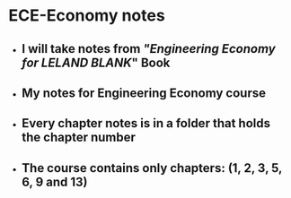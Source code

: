 # ECE-Economy notes

- ## I will take notes from *"Engineering Economy for LELAND BLANK*" Book

- ## My notes for Engineering Economy course

- ## Every chapter notes is in a folder that holds the chapter number

- ## The course contains only chapters:  (1, 2, 3, 5, 6, 9 and 13)
